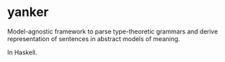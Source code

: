 
yanker
===========

Model-agnostic framework to parse type-theoretic grammars and derive representation of sentences in
abstract models of meaning.

In Haskell.

